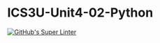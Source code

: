 # ICS3U-Unit4-02-Python

[![GitHub's Super Linter](https://github.com/trent-hodgins-01/ICS3U-Unit4-02-Python/workflows/GitHub's%20Super%20Linter/badge.svg)](https://github.com/trent-hodgins-01/ICS3U-Unit4-02-Python/actions)
